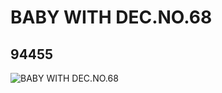 # BABY WITH DEC.NO.68
## 94455
![BABY WITH DEC.NO.68](https://lc-www-live-s.legocdn.com/media/bricks/5/2/6023901.jpg)